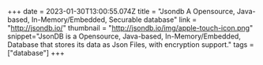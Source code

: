 +++
date = 2023-01-30T13:00:55.074Z
title = "Jsondb A Opensource, Java-based, In-Memory/Embedded, Securable database"
link = "http://jsondb.io/"
thumbnail = "http://jsondb.io/img/apple-touch-icon.png"
snippet="JsonDB is a Opensource, Java-based, In-Memory/Embedded, Database that stores its data as Json Files, with encryption support."
tags = ["database"]
+++
